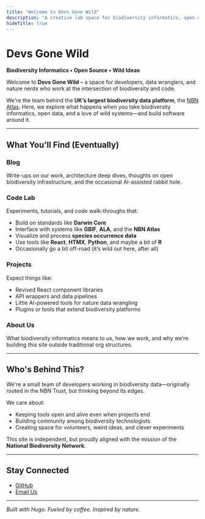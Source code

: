 ```yaml
---
title: "Welcome to Devs Gone Wild"
description: "A creative lab space for biodiversity informatics, open data tools, and experimental tech"
hideTitle: true
---
```


# Devs Gone Wild

**Biodiversity Informatics • Open Source • Wild Ideas**

Welcome to **Devs Gone Wild** – a space for developers, data wranglers, and nature nerds who work at the intersection of biodiversity and code.

We're the team behind the **UK’s largest biodiversity data platform**, the [NBN Atlas](https://nbnatlas.org). Here, we explore what happens when you take biodiversity informatics, open data, and a love of wild systems—and build software around it.

---

## What You'll Find (Eventually)

### **Blog**
Write-ups on our work, architecture deep dives, thoughts on open biodiversity infrastructure, and the occasional AI-assisted rabbit hole.

### **Code Lab**
Experiments, tutorials, and code walk-throughs that:
- Build on standards like **Darwin Core**
- Interface with systems like **GBIF**, **ALA**, and the **NBN Atlas**
- Visualize and process **species occurrence data**
- Use tools like **React**, **HTMX**, **Python**, and maybe a bit of **R**
- Occasionally go a bit off-road (it’s wild out here, after all)

### **Projects**
Expect things like:
- Revived React component libraries
- API wrappers and data pipelines
- Little AI-powered tools for nature data wrangling
- Plugins or tools that extend biodiversity platforms

### **About Us**
What biodiversity informatics means to us, how we work, and why we’re building this site outside traditional org structures.

---

## Who's Behind This?

We're a small team of developers working in biodiversity data—originally rooted in the NBN Trust, but thinking beyond its edges.

We care about:
- Keeping tools open and alive even when projects end
- Building community among biodiversity technologists
- Creating space for volunteers, weird ideas, and clever experiments

This site is independent, but proudly aligned with the mission of the **National Biodiversity Network**.

---

## Stay Connected

- [GitHub](https://github.com/devsgonewild)
- [Email Us](mailto:thecrew@devsgonewild.com)

---

*Built with Hugo. Fueled by coffee. Inspired by nature.*
